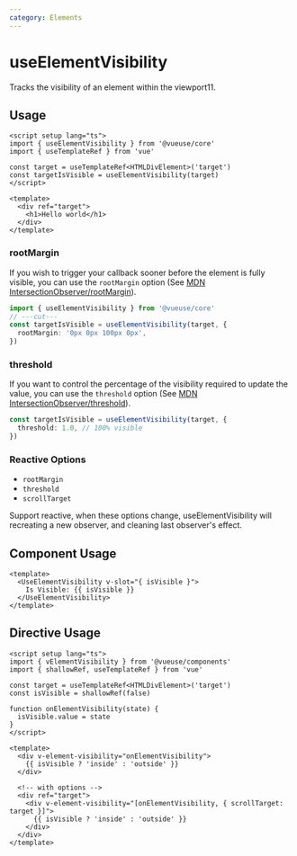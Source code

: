 ```yaml
---
category: Elements
---
```


# useElementVisibility

Tracks the visibility of an element within the viewport11.

## Usage

```vue
<script setup lang="ts">
import { useElementVisibility } from '@vueuse/core'
import { useTemplateRef } from 'vue'

const target = useTemplateRef<HTMLDivElement>('target')
const targetIsVisible = useElementVisibility(target)
</script>

<template>
  <div ref="target">
    <h1>Hello world</h1>
  </div>
</template>
```

### rootMargin

If you wish to trigger your callback sooner before the element is fully visible, you can use
the `rootMargin` option (See [MDN IntersectionObserver/rootMargin](https://developer.mozilla.org/en-US/docs/Web/API/IntersectionObserver/rootMargin)).

```ts
import { useElementVisibility } from '@vueuse/core'
// ---cut---
const targetIsVisible = useElementVisibility(target, {
  rootMargin: '0px 0px 100px 0px',
})
```

### threshold

If you want to control the percentage of the visibility required to update the value, you can use the `threshold` option (See [MDN IntersectionObserver/threshold](https://developer.mozilla.org/en-US/docs/Web/API/IntersectionObserver/IntersectionObserver#threshold)).

```ts
const targetIsVisible = useElementVisibility(target, {
  threshold: 1.0, // 100% visible
})
```

### Reactive Options

- `rootMargin`
- `threshold`
- `scrollTarget`

Support reactive, when these options change, useElementVisibility will recreating a new observer, and cleaning last observer's effect.

## Component Usage

```vue
<template>
  <UseElementVisibility v-slot="{ isVisible }">
    Is Visible: {{ isVisible }}
  </UseElementVisibility>
</template>
```

## Directive Usage

```vue
<script setup lang="ts">
import { vElementVisibility } from '@vueuse/components'
import { shallowRef, useTemplateRef } from 'vue'

const target = useTemplateRef<HTMLDivElement>('target')
const isVisible = shallowRef(false)

function onElementVisibility(state) {
  isVisible.value = state
}
</script>

<template>
  <div v-element-visibility="onElementVisibility">
    {{ isVisible ? 'inside' : 'outside' }}
  </div>

  <!-- with options -->
  <div ref="target">
    <div v-element-visibility="[onElementVisibility, { scrollTarget: target }]">
      {{ isVisible ? 'inside' : 'outside' }}
    </div>
  </div>
</template>
```
